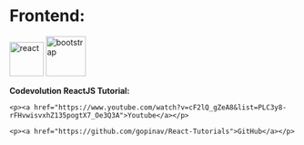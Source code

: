 

# Frontend:

<img src="https://www.iconninja.com/files/332/243/605/react-js-react-logo-js-icon.png" alt="react" width="60"/> <img src="https://upload.wikimedia.org/wikipedia/commons/thumb/b/b2/Bootstrap_logo.svg/301px-Bootstrap_logo.svg.png" alt="bootstrap" width="70"/>


**Codevolution ReactJS Tutorial:**

    
    
    <p><a href="https://www.youtube.com/watch?v=cF2lQ_gZeA8&list=PLC3y8-rFHvwisvxhZ135pogtX7_Oe3Q3A">Youtube</a></p>

    <p><a href="https://github.com/gopinav/React-Tutorials">GitHub</a></p>
    



